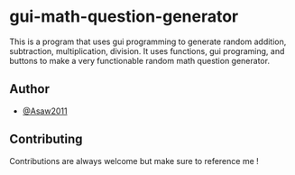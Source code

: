
# gui-math-question-generator

This is a program that uses gui programming to generate random addition, subtraction, multiplication, division. It uses functions, gui programing, and buttons to make a very functionable random math question generator.


## Author

- [@Asaw2011](https://www.github.com/Asaw2011)


## Contributing

Contributions are always welcome but make sure to reference me !



